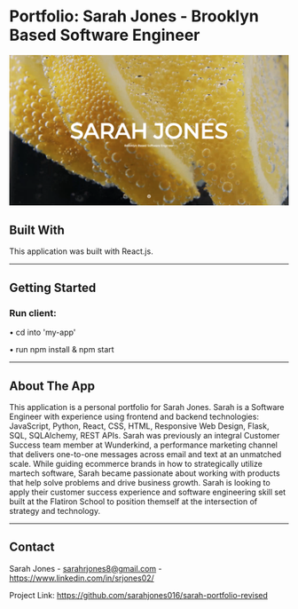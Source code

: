 # Portfolio: Sarah Jones - Brooklyn Based Software Engineer

![Screenshot](README-picture.png)

## Built With
This application was built with React.js.

***

## Getting Started

### Run client: 
• cd into 'my-app'

• run npm install & npm start

***

## About The App

This application is a personal portfolio for Sarah Jones. Sarah is a Software Engineer with experience using frontend and backend technologies: JavaScript, Python, React, CSS, HTML, Responsive Web Design, Flask, SQL, SQLAlchemy, REST APIs. Sarah was previously an integral Customer Success team member at Wunderkind, a performance marketing channel that delivers one-to-one messages across email and text at an unmatched scale. While guiding ecommerce brands in how to strategically utilize martech software, Sarah became passionate about working with products that help solve problems and drive business growth. Sarah is looking to apply their customer success experience and software engineering skill set built at the Flatiron School to position themself at the intersection of strategy and technology.

***


## Contact
Sarah Jones - sarahrjones8@gmail.com - https://www.linkedin.com/in/srjones02/

Project Link: https://github.com/sarahjones016/sarah-portfolio-revised 





